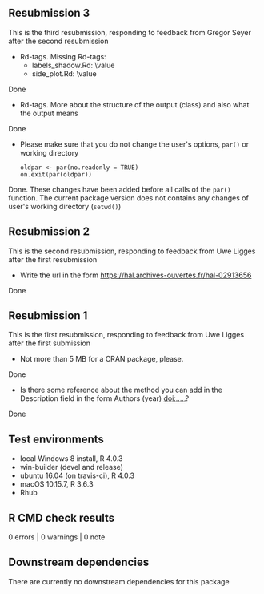 ## Resubmission 3

This is the third resubmission, responding to feedback from Gregor Seyer after the second resubmission

* Rd-tags. Missing Rd-tags:
  + labels_shadow.Rd: \value
  + side_plot.Rd: \value
  
Done

* Rd-tags. More about the structure of the output (class) and also what the output means

Done

* Please make sure that you do not change the user's options, `par()` or working directory
  
    `oldpar <- par(no.readonly = TRUE)`  
    `on.exit(par(oldpar))`

Done. These changes have been added before all calls of the `par()` function. The current package version does not contains any changes of user's working directory (`setwd()`)


## Resubmission 2

This is the second resubmission, responding to feedback from Uwe Ligges after the first resubmission

* Write the url in the form <https://hal.archives-ouvertes.fr/hal-02913656>

Done

## Resubmission 1

This is the first resubmission, responding to feedback from Uwe Ligges after the first submission

* Not more than 5 MB for a CRAN package, please.

Done

* Is there some reference about the method you can add in the Description field in the form Authors (year) <doi:.....>?

Done

## Test environments
* local Windows 8 install, R 4.0.3
* win-builder (devel and release)
* ubuntu 16.04 (on travis-ci), R 4.0.3
* macOS 10.15.7, R 3.6.3
* Rhub

## R CMD check results

0 errors | 0 warnings | 0 note

## Downstream dependencies

There are currently no downstream dependencies for this package
